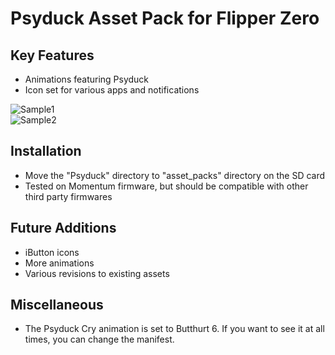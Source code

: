 # Psyduck Asset Pack for Flipper Zero

## Key Features

* Animations featuring Psyduck
* Icon set for various apps and notifications

![Sample1](https://github.com/naisatoh/Psyduck-Asset-Pack/assets/165568411/b5691d61-8e9e-4df1-af34-d2a8f2a59e55)
<br>
![Sample2](https://github.com/naisatoh/Psyduck-Asset-Pack/assets/165568411/b0682eeb-c1b9-45d7-8961-a29f16ba4637)



## Installation

* Move the "Psyduck" directory to "asset_packs" directory on the SD card
* Tested on Momentum firmware, but should be compatible with other third party firmwares

## Future Additions

* iButton icons
* More animations
* Various revisions to existing assets

## Miscellaneous

* The Psyduck Cry animation is set to Butthurt 6. If you want to see it at all times, you can change the manifest.
